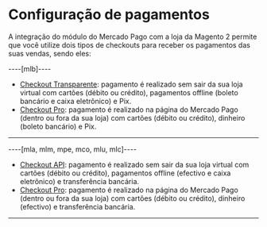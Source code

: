 # Configuração de pagamentos

A integração do módulo do Mercado Pago com a loja da Magento 2 permite que você utilize dois tipos de checkouts para receber os pagamentos das suas vendas, sendo eles:

----[mlb]----
* [Checkout Transparente](/developers/pt/docs/magento-two/payment-configuration/checkout-api): pagamento é realizado sem sair da sua loja virtual com cartões (débito ou crédito), pagamentos offline (boleto bancário e caixa eletrônico) e Pix. 
* [Checkout Pro](/developers/pt/docs/prestashop/payment-configuration/checkout-pro): pagamento é realizado na página do Mercado Pago (dentro ou fora da sua loja) com cartões (débito ou crédito), dinheiro (boleto bancário) e Pix.
------------

----[mla, mlm, mpe, mco, mlu, mlc]----
* [Checkout API](/developers/pt/docs/magento-two/payment-configuration/checkout-api): pagamento é realizado sem sair da sua loja virtual com cartões (débito ou crédito), pagamentos offline (efectivo e caixa eletrônico) e transferência bancária. 
* [Checkout Pro](/developers/pt/docs/prestashop/payment-configuration/checkout-pro): pagamento é realizado na página do Mercado Pago (dentro ou fora da sua loja) com cartões (débito ou crédito), dinheiro (efectivo) e transferência bancária.
------------

